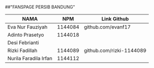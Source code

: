 ##"FANSPAGE PERSIB BANDUNG"

NAMA | NPM | Link Github
--------- | --------- | ---------
Eva Nur Fauziyah| 1144084| github.com/evanf17
Adinto Prasetyo| 1144018 |
Desi Febrianti |  | 
Rizki Fadillah| 1144089 | github.com/rizki-1144089
Nurila Faradila Irfan| 1144112 |
